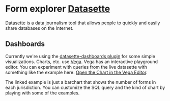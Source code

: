 # Form explorer [Datasette](https://datasette.io/)

[Datasette](https://datasette.io/) is a data journalism tool that allows people
to quickly and easily share databases on the Internet.

## Dashboards

Currently we're using the [datasette-dashboards
plugin](https://datasette.io/plugins/datasette-dashboards)
for some simple visualizations. Charts, etc. use [Vega](https://vega.github.io/).
Vega has an interactive playground editor. You can experiment with queries from the
live datasette with something like the example here: [Open the Chart in the Vega Editor](https://vega.github.io/editor/#/url/vega-lite/N4IgJAzgxgFgpgWwIYgFwhgF0wBwqgegIDc4BzJAOjIEtMYBXAI0poHsDp5kTykBaADZ04JAKyUAVhDYA7EABoQAEzjQATjRyZ289AEEABBBoIcguIaZJ1h2DcyGA7nRiHETOMtXLDypJhUiioBKKigDOqCaBjYeIScDABmSWyCANb8qeoI-HAAHuZs6nDqlPDqbOkMSDg4lFBsCATZCAD6BUUlZVAQxAD8EACOggC8AMoAogAykwDCACoApABMAAySkTQQyjRQOnKrc6trjQyymAAUAFQAlCdIECdnFycAYgBKAPIAsidLYgAQq08oVBMVSgCACInADi3wAqgAFE6AgCaJ02mh2ewOshOXw+UMmH1RGPWL0wJ2J4zmADJgq0AmhQJgAJ44OAxXrEEAAXz5SmQ6nSMWs6mCcFkjV2sjILJA+QVSRocEEyhiWO2u32umC7M5MVkTRosiQ0SUSHy2wVgiQnkE+jlFjQawFSjZytV6u5bHOmH1HK56CGNQudACNFI-IFQA).

The linked example is just a barchart that shows the number of forms in each jurisdiction. You can
customize the SQL query and the kind of chart by playing with some of the examples.